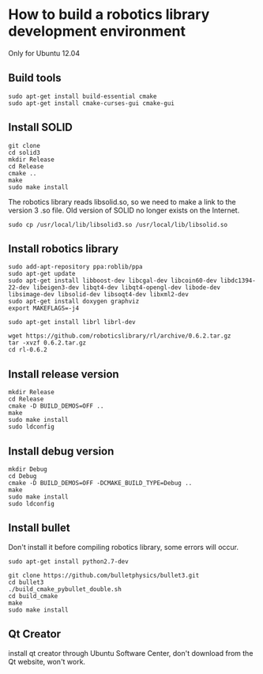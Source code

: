 # How to build a robotics library development environment

Only for Ubuntu 12.04

## Build tools
```
sudo apt-get install build-essential cmake
sudo apt-get install cmake-curses-gui cmake-gui
```

## Install SOLID
```
git clone 
cd solid3
mkdir Release
cd Release
cmake ..
make
sudo make install
```
The robotics library reads libsolid.so, so we need to make a link to the version 3 .so file. Old version of SOLID no longer exists on the Internet.
```
sudo cp /usr/local/lib/libsolid3.so /usr/local/lib/libsolid.so
```

## Install robotics library
```
sudo add-apt-repository ppa:roblib/ppa
sudo apt-get update
sudo apt-get install libboost-dev libcgal-dev libcoin60-dev libdc1394-22-dev libeigen3-dev libqt4-dev libqt4-opengl-dev libode-dev libsimage-dev libsolid-dev libsoqt4-dev libxml2-dev
sudo apt-get install doxygen graphviz
export MAKEFLAGS=-j4

sudo apt-get install librl librl-dev

wget https://github.com/roboticslibrary/rl/archive/0.6.2.tar.gz
tar -xvzf 0.6.2.tar.gz
cd rl-0.6.2
```

## Install release version
```
mkdir Release
cd Release
cmake -D BUILD_DEMOS=OFF ..
make
sudo make install
sudo ldconfig
```

## Install debug version
```
mkdir Debug
cd Debug
cmake -D BUILD_DEMOS=OFF -DCMAKE_BUILD_TYPE=Debug ..
make
sudo make install
sudo ldconfig
```

## Install bullet
Don't install it before compiling robotics library, some errors will occur.
```
sudo apt-get install python2.7-dev

git clone https://github.com/bulletphysics/bullet3.git
cd bullet3
./build_cmake_pybullet_double.sh
cd build_cmake
make
sudo make install
```

## Qt Creator
install qt creator through Ubuntu Software Center, don't download from the Qt website, won't work.

